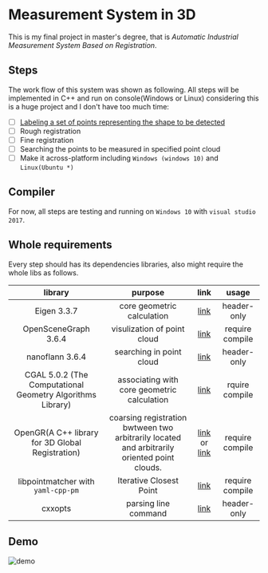 # Measurement System in 3D

This is my final project in master's degree,  that is *Automatic Industrial Measurement System Based on Registration*.

## Steps

The work flow of this system was shown as following. All steps will be implemented in C++ and run on console(Windows or Linux) considering this is a huge project and I don't have too much time:

- [ ] [Labeling a set of points representing the shape to be detected](./labeling_points)
- [ ] Rough registration
- [ ] Fine registration
- [ ] Searching the points to be measured in specified point cloud
- [ ] Make it across-platform including `Windows (windows 10)` and `Linux(Ubuntu *)`

## Compiler

For now, all steps are testing and running on `Windows 10` with `visual studio 2017`.

## Whole requirements

Every step should has its dependencies libraries, also might require the whole libs as follows.

| library | purpose | link | usage|
| :---:         |     :---:      |         :---: | :---:|
| Eigen 3.3.7   |  core geometric calculation     | [link](http://eigen.tuxfamily.org/index.php?title=Main_Page)    | header-only |
| OpenSceneGraph 3.6.4  |  visulization of point cloud     | [link](http://www.openscenegraph.org/)    | require compile |
| nanoflann 3.6.4  | searching in point cloud     | [link](https://github.com/jlblancoc/nanoflann)   | header-only |
| CGAL 5.0.2  (The Computational Geometry Algorithms Library) | associating with core geometric calculation     | [link](https://www.cgal.org/)   | rquire compile|
| OpenGR(A C++ library for 3D Global Registration)  |  coarsing registration bwtween two arbitrarily located and arbitrarily oriented point clouds.   | [link](https://github.com/STORM-IRIT/OpenGR) or [link](https://storm-irit.github.io/OpenGR/index.html)   | require compile |
| libpointmatcher with `yaml-cpp-pm`   | Iterative Closest Point    | [link](https://github.com/ethz-asl/libpointmatcher)   | require compile |
| cxxopts  |  parsing line command     |[link](https://github.com/jarro2783/cxxopts)  | header-only |

## Demo

![demo](./demo/demo.gif)